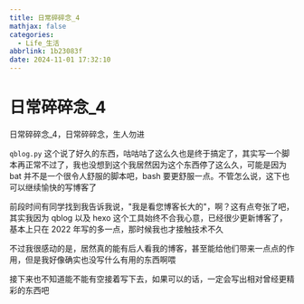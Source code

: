```yaml
---
title: 日常碎碎念_4
mathjax: false
categories:
  - Life_生活
abbrlink: 1b23083f
date: 2024-11-01 17:32:10
---
```


# 日常碎碎念_4
日常碎碎念_4，日常碎碎念，生人勿进

<!--more-->

`qblog.py` 这个说了好久的东西，咕咕咕了这么久也是终于搞定了，其实写一个脚本再正常不过了，我也没想到这个我居然因为这个东西停了这么久，可能是因为 bat 并不是一个很令人舒服的脚本吧，bash 要更舒服一点。不管怎么说，这下也可以继续愉快的写博客了

前段时间有同学找到我告诉我说，"我是看您博客长大的"，啊？这有点夸张了吧，其实我因为 qblog 以及 hexo 这个工具始终不合我心意，已经很少更新博客了，基本上只在 2022 年写的多一点，那时候我也才接触技术不久

不过我很感动的是，居然真的能有后人看我的博客，甚至能给他们带来一点点的作用，但是我好像确实也没写什么有用的东西啊喂

接下来也不知道能不能有空接着写下去，如果可以的话，一定会写出相对曾经更精彩的东西吧